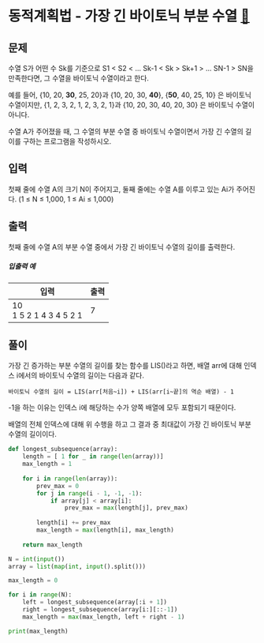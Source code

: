 # 동적계획법 - 가장 긴 바이토닉 부분 수열 [🔗](https://www.acmicpc.net/problem/11054)

## 문제

수열 S가 어떤 수 Sk를 기준으로 S1 < S2 < ... Sk-1 < Sk > Sk+1 > ... SN-1 > SN을 만족한다면, 그 수열을 바이토닉 수열이라고 한다.

예를 들어, {10, 20, **30**, 25, 20}과 {10, 20, 30, **40**}, {**50**, 40, 25, 10} 은 바이토닉 수열이지만,  {1, 2, 3, 2, 1, 2, 3, 2, 1}과 {10, 20, 30, 40, 20, 30} 은 바이토닉 수열이 아니다.

수열 A가 주어졌을 때, 그 수열의 부분 수열 중 바이토닉 수열이면서 가장 긴 수열의 길이를 구하는 프로그램을 작성하시오.

## 입력

첫째 줄에 수열 A의 크기 N이 주어지고, 둘째 줄에는 수열 A를 이루고 있는 Ai가 주어진다. (1 ≤ N ≤ 1,000, 1 ≤ Ai ≤ 1,000)

## 출력

첫째 줄에 수열 A의 부분 수열 중에서 가장 긴 바이토닉 수열의 길이를 출력한다.

##### 입출력 예

| 입력                        | 출력 |
| --------------------------- | ---- |
| 10<br />1 5 2 1 4 3 4 5 2 1 | 7    |

## 풀이

가장 긴 증가하는 부분 수열의 길이를 찾는 함수를 LIS()라고 하면, 배열 arr에 대해 인덱스 i에서의 바이토닉 수열의 길이는 다음과 같다.

```
바이토닉 수열의 길이 = LIS(arr[처음~i]) + LIS(arr[i~끝]의 역순 배열) - 1
```

-1을 하는 이유는 인덱스 i에 해당하는 수가 양쪽 배열에 모두 포함되기 때문이다.

배열의 전체 인덱스에 대해 위 수행을 하고 그 결과 중 최대값이 가장 긴 바이토닉 부분 수열의 길이이다.

```python
def longest_subsequence(array):
    length = [ 1 for _ in range(len(array))]
    max_length = 1
    
    for i in range(len(array)):
        prev_max = 0
        for j in range(i - 1, -1, -1):
            if array[j] < array[i]:
                prev_max = max(length[j], prev_max)
        
        length[i] += prev_max
        max_length = max(length[i], max_length)
    
    return max_length

N = int(input())
array = list(map(int, input().split()))

max_length = 0

for i in range(N):
    left = longest_subsequence(array[:i + 1])
    right = longest_subsequence(array[i:][::-1])
    max_length = max(max_length, left + right - 1)

print(max_length)
```
